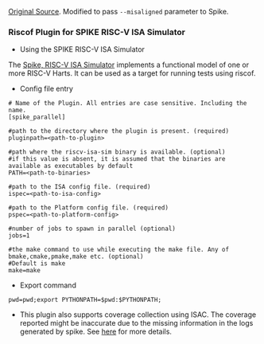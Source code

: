
[Original Source](https://gitlab.incoresemi.com/core-verification/riscof-plugins/-/tree/master/spike_parallel). Modified to pass `--misaligned` parameter to Spike.

### Riscof Plugin for SPIKE RISC-V ISA Simulator

- Using the SPIKE RISC-V ISA Simulator

The [Spike, RISC-V ISA Simulator](https://github.com/riscv/riscv-isa-sim) implements a functional 
model of one or more RISC-V Harts. It can be used as a target for running tests using riscof.


- Config file entry
```
# Name of the Plugin. All entries are case sensitive. Including the name.
[spike_parallel]

#path to the directory where the plugin is present. (required)
pluginpath=<path-to-plugin>

#path where the riscv-isa-sim binary is available. (optional)
#if this value is absent, it is assumed that the binaries are available as executables by default
PATH=<path-to-binaries>

#path to the ISA config file. (required)
ispec=<path-to-isa-config>

#path to the Platform config file. (required)
pspec=<path-to-platform-config>

#number of jobs to spawn in parallel (optional)
jobs=1

#the make command to use while executing the make file. Any of bmake,cmake,pmake,make etc. (optional)
#Default is make
make=make
```

- Export command
```
pwd=pwd;export PYTHONPATH=$pwd:$PYTHONPATH;
```

- This plugin also supports coverage collection using ISAC. The coverage reported might be
  inaccurate due to the missing information in the logs generated by spike. See [here](https://riscv-isac.readthedocs.io/en/stable/python_plugins.html#writing-your-own-plugins) for more details.
